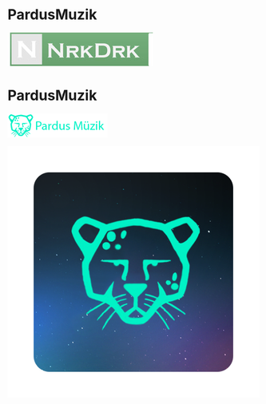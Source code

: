 # PardusMuzik
![N|Solid](https://github.com/nrkdrk/PardusMuzik/blob/master/img/nrkdrk.jpg)


# PardusMuzik
![alt text](https://github.com/nrkdrk/PardusMuzik/blob/master/img/logo-pardus.png)

![alt text](https://github.com/nrkdrk/PardusMuzik/blob/master/img/icon.png)
